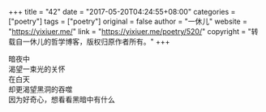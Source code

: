 +++
title = "42"
date = "2017-05-20T04:24:55+08:00"
categories = ["poetry"]
tags = ["poetry"]
original = false
author = "一休儿"
website = "https://yixiuer.me/"
link = "https://yixiuer.me/poetry/520/"
copyright = "转载自一休儿的哲学博客，版权归原作者所有。"
+++

暗夜中  
渴望一束光的关怀  
在白天  
却更渴望黑洞的吞噬  
因为好奇心，想看看黑暗中有什么
